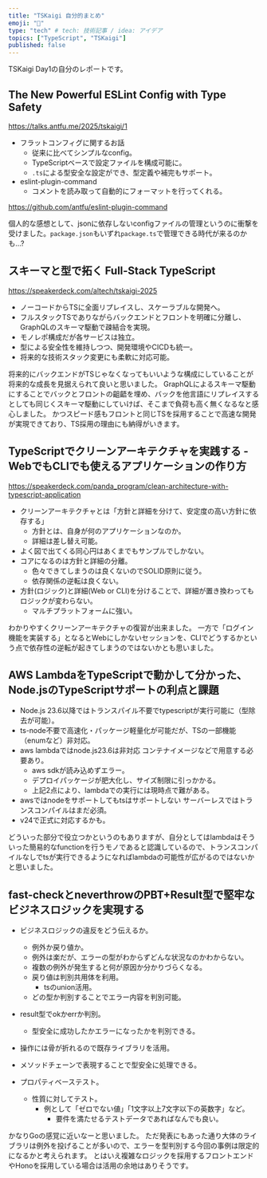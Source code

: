 ```yaml
---
title: "TSKaigi 自分的まとめ"
emoji: "📝"
type: "tech" # tech: 技術記事 / idea: アイデア
topics: ["TypeScript", "TSKaigi"]
published: false
---
```


TSKaigi Day1の自分のレポートです。

## The New Powerful ESLint Config with Type Safety

https://talks.antfu.me/2025/tskaigi/1

- フラットコンフィグに関するお話
  - 従来に比べてシンプルなconfig。
  - TypeScriptベースで設定ファイルを構成可能に。
  - `.ts`による型安全な設定ができ、型定義や補完もサポート。
- eslint-plugin-command
  - コメントを読み取って自動的にフォーマットを行ってくれる。
  
https://github.com/antfu/eslint-plugin-command

個人的な感想として、jsonに依存しないconfigファイルの管理というのに衝撃を受けました。`package.json`もいずれ`package.ts`で管理できる時代が来るのかも...?

## スキーマと型で拓く Full-Stack TypeScript

https://speakerdeck.com/altech/tskaigi-2025

- ノーコードからTSに全面リプレイスし、スケーラブルな開発へ。
- フルスタックTSでありながらバックエンドとフロントを明確に分離し、GraphQLのスキーマ駆動で疎結合を実現。
- モノレポ構成だが各サービスは独立。
- 型による安全性を維持しつつ、開発環境やCICDも統一。
- 将来的な技術スタック変更にも柔軟に対応可能。

将来的にバックエンドがTSじゃなくなってもいいような構成にしていることが将来的な成長を見据えられて良いと思いました。
GraphQLによるスキーマ駆動にすることでバックとフロントの齟齬を埋め、バックを他言語にリプレイスするとしても同じくスキーマ駆動にしていけば、そこまで負荷も高く無くなるなと感心しました。
かつスピード感もフロントと同じTSを採用することで高速な開発が実現できており、TS採用の理由にも納得がいきます。

## TypeScriptでクリーンアーキテクチャを実践する - WebでもCLIでも使えるアプリケーションの作り方

https://speakerdeck.com/panda_program/clean-architecture-with-typescript-application

- クリーンアーキテクチャとは「方針と詳細を分けて、安定度の高い方針に依存する」
  - 方針とは、自身が何のアプリケーションなのか。
  - 詳細は差し替え可能。
- よく図で出てくる同心円はあくまでもサンプルでしかない。
- コアになるのは方針と詳細の分離。
  - 色々できてしまうのは良くないのでSOLID原則に従う。
  - 依存関係の逆転は良くない。
- 方針(ロジック)と詳細(Web or CLI)を分けることで、詳細が置き換わってもロジックが変わらない。
  - マルチプラットフォームに強い。

わかりやすくクリーンアーキテクチャの復習が出来ました。
一方で「ログイン機能を実装する」となるとWebにしかないセッションを、CLIでどうするかという点で依存性の逆転が起きてしまうのではないかとも思いました。

## AWS LambdaをTypeScriptで動かして分かった、Node.jsのTypeScriptサポートの利点と課題
- Node.js 23.6以降ではトランスパイル不要でtypescriptが実行可能に（型除去が可能）。
- ts-node不要で高速化・パッケージ軽量化が可能だが、TSの一部機能（enumなど）非対応。
- aws lambdaではnode.js23.6は非対応 コンテナイメージなどで用意する必要あり。
  - aws sdkが読み込めずエラー。
  - デプロイパッケージが肥大化し、サイズ制限に引っかかる。
  - 上記2点により、lambdaでの実行には現時点で難がある。
- awsではnodeをサポートしてもtsはサポートしない サーバーレスではトランスコンパイルはまだ必須。
- v24で正式に対応するかも。

どういった部分で役立つかというのもありますが、自分としてはlambdaはそういった簡易的なfunctionを行うモノであると認識しているので、トランスコンパイルなしでtsが実行できるようになればlambdaの可能性が広がるのではないかと思いました。

## fast-checkとneverthrowのPBT+Result型で堅牢なビジネスロジックを実現する
- ビジネスロジックの違反をどう伝えるか。
  - 例外か戻り値か。
  - 例外は楽だが、エラーの型がわからずどんな状況なのかわからない。
  - 複数の例外が発生すると何が原因か分かりづらくなる。
  - 戻り値は判別共用体を利用。
    - tsのunion活用。
  - どの型か判別することでエラー内容を判別可能。
- result型でokかerrか判別。
  - 型安全に成功したかエラーになったかを判別できる。
- 操作には骨が折れるので既存ライブラリを活用。
- メソッドチェーンで表現することで型安全に処理できる。

- プロパティベーステスト。
  - 性質に対してテスト。
    - 例として「ゼロでない値」「1文字以上7文字以下の英数字」など。
      - 要件を満たせるテストデータであればなんでも良い。

かなりGoの感覚に近いなーと思いました。
ただ発表にもあった通り大体のライブラリは例外を投げることが多いので、エラーを型判別する今回の事例は限定的になるかと考えられます。
とはいえ複雑なロジックを採用するフロントエンドやHonoを採用している場合は活用の余地はありそうです。
